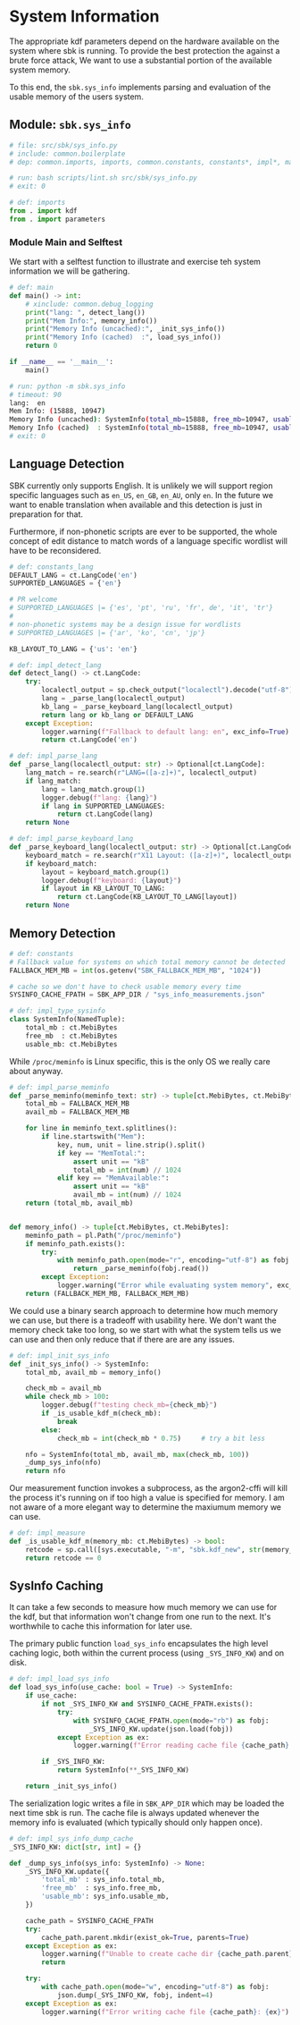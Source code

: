 # System Information

The appropriate kdf parameters depend on the hardware available on the
system where sbk is running. To provide the best protection the
against a brute force attack, We want to use a substantial portion of
the available system memory.

To this end, the `sbk.sys_info` implements parsing and evaluation of
the usable memory of the users system.


## Module: `sbk.sys_info`

```python
# file: src/sbk/sys_info.py
# include: common.boilerplate
# dep: common.imports, imports, common.constants, constants*, impl*, main
```

```bash
# run: bash scripts/lint.sh src/sbk/sys_info.py
# exit: 0
```

```python
# def: imports
from . import kdf
from . import parameters
```


### Module Main and Selftest

We start with a selftest function to illustrate and exercise teh
system information we will be gathering.

```python
# def: main
def main() -> int:
    # xinclude: common.debug_logging
    print("lang: ", detect_lang())
    print("Mem Info:", memory_info())
    print("Memory Info (uncached):", _init_sys_info())
    print("Memory Info (cached)  :", load_sys_info())
    return 0

if __name__ == '__main__':
    main()
```

```bash
# run: python -m sbk.sys_info
# timeout: 90
lang:  en
Mem Info: (15888, 10947)
Memory Info (uncached): SystemInfo(total_mb=15888, free_mb=10947, usable_mb=8210)
Memory Info (cached)  : SystemInfo(total_mb=15888, free_mb=10947, usable_mb=8210)
# exit: 0
```


## Language Detection

SBK currently only supports English. It is unlikely we will support
region specific languages such as `en_US`, `en_GB`, `en_AU`, only
`en`. In the future we want to enable translation when available and
this detection is just in preparation for that.

Furthermore, if non-phonetic scripts are ever to be supported, the
whole concept of edit distance to match words of a language specific
wordlist will have to be reconsidered.

```python
# def: constants_lang
DEFAULT_LANG = ct.LangCode('en')
SUPPORTED_LANGUAGES = {'en'}

# PR welcome
# SUPPORTED_LANGUAGES |= {'es', 'pt', 'ru', 'fr', de', 'it', 'tr'}
#
# non-phonetic systems may be a design issue for wordlists
# SUPPORTED_LANGUAGES |= {'ar', 'ko', 'cn', 'jp'}

KB_LAYOUT_TO_LANG = {'us': 'en'}
```

```python
# def: impl_detect_lang
def detect_lang() -> ct.LangCode:
    try:
        localectl_output = sp.check_output("localectl").decode("utf-8")
        lang = _parse_lang(localectl_output)
        kb_lang = _parse_keyboard_lang(localectl_output)
        return lang or kb_lang or DEFAULT_LANG
    except Exception:
        logger.warning(f"Fallback to default lang: en", exc_info=True)
        return ct.LangCode('en')
```

```python
# def: impl_parse_lang
def _parse_lang(localectl_output: str) -> Optional[ct.LangCode]:
    lang_match = re.search(r"LANG=([a-z]+)", localectl_output)
    if lang_match:
        lang = lang_match.group(1)
        logger.debug(f"lang: {lang}")
        if lang in SUPPORTED_LANGUAGES:
            return ct.LangCode(lang)
    return None
```

```python
# def: impl_parse_keyboard_lang
def _parse_keyboard_lang(localectl_output: str) -> Optional[ct.LangCode]:
    keyboard_match = re.search(r"X11 Layout: ([a-z]+)", localectl_output)
    if keyboard_match:
        layout = keyboard_match.group(1)
        logger.debug(f"keyboard: {layout}")
        if layout in KB_LAYOUT_TO_LANG:
            return ct.LangCode(KB_LAYOUT_TO_LANG[layout])
    return None
```


## Memory Detection

```python
# def: constants
# Fallback value for systems on which total memory cannot be detected
FALLBACK_MEM_MB = int(os.getenv("SBK_FALLBACK_MEM_MB", "1024"))

# cache so we don't have to check usable memory every time
SYSINFO_CACHE_FPATH = SBK_APP_DIR / "sys_info_measurements.json"
```

```python
# def: impl_type_sysinfo
class SystemInfo(NamedTuple):
    total_mb : ct.MebiBytes
    free_mb  : ct.MebiBytes
    usable_mb: ct.MebiBytes
```

While `/proc/meminfo` is Linux specific, this is the only OS we really
care about anyway.

```python
# def: impl_parse_meminfo
def _parse_meminfo(meminfo_text: str) -> tuple[ct.MebiBytes, ct.MebiBytes]:
    total_mb = FALLBACK_MEM_MB
    avail_mb = FALLBACK_MEM_MB

    for line in meminfo_text.splitlines():
        if line.startswith("Mem"):
            key, num, unit = line.strip().split()
            if key == "MemTotal:":
                assert unit == "kB"
                total_mb = int(num) // 1024
            elif key == "MemAvailable:":
                assert unit == "kB"
                avail_mb = int(num) // 1024
    return (total_mb, avail_mb)


def memory_info() -> tuple[ct.MebiBytes, ct.MebiBytes]:
    meminfo_path = pl.Path("/proc/meminfo")
    if meminfo_path.exists():
        try:
            with meminfo_path.open(mode="r", encoding="utf-8") as fobj:
                return _parse_meminfo(fobj.read())
        except Exception:
            logger.warning("Error while evaluating system memory", exc_info=True)
    return (FALLBACK_MEM_MB, FALLBACK_MEM_MB)
```

We could use a binary search approach to determine how much memory we
can use, but there is a tradeoff with usability here. We don't want
the memory check take too long, so we start with what the system tells
us we can use and then only reduce that if there are are any issues.

```python
# def: impl_init_sys_info
def _init_sys_info() -> SystemInfo:
    total_mb, avail_mb = memory_info()

    check_mb = avail_mb
    while check_mb > 100:
        logger.debug(f"testing check_mb={check_mb}")
        if _is_usable_kdf_m(check_mb):
            break
        else:
            check_mb = int(check_mb * 0.75)     # try a bit less

    nfo = SystemInfo(total_mb, avail_mb, max(check_mb, 100))
    _dump_sys_info(nfo)
    return nfo
```

Our measurement function invokes a subprocess, as the argon2-cffi will
kill the process it's running on if too high a value is specified for
memory. I am not aware of a more elegant way to determine the maxiumum
memory we can use.

```python
# def: impl_measure
def _is_usable_kdf_m(memory_mb: ct.MebiBytes) -> bool:
    retcode = sp.call([sys.executable, "-m", "sbk.kdf_new", str(memory_mb)])
    return retcode == 0
```


## SysInfo Caching

It can take a few seconds to measure how much memory we can use for
the kdf, but that information won't change from one run to the next.
It's worthwhile to cache this information for later use.

The primary public function `load_sys_info` encapsulates the high
level caching logic, both within the current process (using
`_SYS_INFO_KW`) and on disk.

```python
# def: impl_load_sys_info
def load_sys_info(use_cache: bool = True) -> SystemInfo:
    if use_cache:
        if not _SYS_INFO_KW and SYSINFO_CACHE_FPATH.exists():
            try:
                with SYSINFO_CACHE_FPATH.open(mode="rb") as fobj:
                    _SYS_INFO_KW.update(json.load(fobj))
            except Exception as ex:
                logger.warning(f"Error reading cache file {cache_path}: {ex}")

        if _SYS_INFO_KW:
            return SystemInfo(**_SYS_INFO_KW)

    return _init_sys_info()
```

The serialization logic writes a file in `SBK_APP_DIR` which may be
loaded the next time sbk is run. The cache file is always updated
whenever the memory info is evaluated (which typically should only
happen once).

```python
# def: impl_sys_info_dump_cache
_SYS_INFO_KW: dict[str, int] = {}

def _dump_sys_info(sys_info: SystemInfo) -> None:
    _SYS_INFO_KW.update({
        'total_mb' : sys_info.total_mb,
        'free_mb'  : sys_info.free_mb,
        'usable_mb': sys_info.usable_mb,
    })

    cache_path = SYSINFO_CACHE_FPATH
    try:
        cache_path.parent.mkdir(exist_ok=True, parents=True)
    except Exception as ex:
        logger.warning(f"Unable to create cache dir {cache_path.parent}: {ex}")
        return

    try:
        with cache_path.open(mode="w", encoding="utf-8") as fobj:
            json.dump(_SYS_INFO_KW, fobj, indent=4)
    except Exception as ex:
        logger.warning(f"Error writing cache file {cache_path}: {ex}")
```
